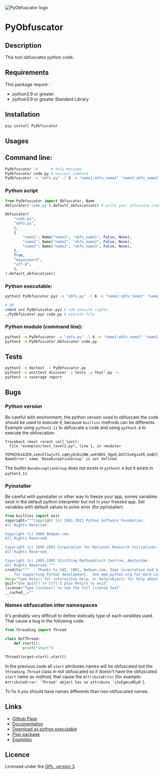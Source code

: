 ![PyObfuscator logo](https://mauricelambert.github.io/info/python/security/PyObfuscator3_small.png "PyObfuscator logo")

# PyObfuscator

## Description

This tool obfuscates python code.

## Requirements

This package require :
 - python3.9 or greater
 - python3.9 or greater Standard Library

## Installation

```bash
pip install PyObfuscator
```

## Usages

## Command line:

```bash
PyObfuscator -h      # help message
PyObfuscator code.py # easiest command
PyObfuscator -o "obfu.py" -l 6 -n "name1:obfu_name1" "name2:obfu_name2" -n "name3:obfu_name3" -d -w "mypassword" -e "utf-8" -s 8 -p -g 50 -f "logs.log" code.py
```

### Python script

```python
from PyObfuscator import Obfuscator, Name
Obfuscator('code.py').default_obfuscation() # write your obfuscate code in code_obfu.py

Obfuscator(
    "code.py",
    "obfu.py",
    6,
    {
        "name1": Name("name1", "obfu_name1", False, None),
        "name2": Name("name2", "obfu_name2", False, None),
        "name3": Name("name3", "obfu_name3", False, None),
    },
    True,
    "mypassword",
    "utf-8",
    8,
).default_obfuscation()
```

### Python executable:

```bash
python3 PyObfuscator.pyz -o "obfu.py" -l 6 -n "name1:obfu_name1" "name2:obfu_name2" -n "name3:obfu_name3" -d -w "mypassword" -e "utf-8" -s 8 -p -g 50 -f "logs.log" code.py

# OR
chmod u+x PyObfuscator.pyz # add execute rights
./PyObfuscator.pyz code.py # execute file
```

### Python module (command line):

```bash
python3 -m PyObfuscator -o "obfu.py" -l 6 -n "name1:obfu_name1" "name2:obfu_name2" -n "name3:obfu_name3" -d -w "mypassword" -e "utf-8" -s 8 -p -g 50 -f "logs.log" code.py
python3 -m PyObfuscator.Obfuscator code.py
```

## Tests

```bash
python3 -m doctest -v PyObfuscator.py
python3 -m unittest discover -s tests -p Test*.py -v
python3 -m coverage report
```

## Bugs

### Python version

Be careful with environment, the python version used to obfuscate the code should be used to execute it, because `builtins` methods can be differents. Example using `python3.11` to obfuscate a code and using `python3.8` to execute the obfuscation:

```
Traceback (most recent call last):
  File "examples/test_level2.py", line 1, in <module>
    FDPNIhb1AZEN,seksF21wjxt5,xqWjyUJQi2WW,uek5BUS_9gp9,DUf2SsKgzwIR,UeB2l_bNCh3N,u_n3FMDZm8tq,feUH2QpjE1gi,hA33zmiTJ_JE,M3lzh7eBSD9y,NuY_a_VBO50V,lgOF8wmF3ql4,evF7Z_VpmU_w,rAD4vYkZfTqs,A3d0EhLPyeE1,NCzfbX1s_ggE,CriWabrsNFfO,XkjAnTEaNfuZ,BOqlKFTYkxbk,y2Dt_mc2THTA,Rp6gDOiPNDue,Gfg2DqYJjCzi,c8wWtRA76FdT,Cq2Su4t4y0h4,fbbaDgxs8tWM,R6tcHR8knbgb,qhyLkEbSFB4S,Bh3PAjtAs_ro,EhDsQ7NUGiS8,mFOzzhayukZF,RzLj02zhQOac,rTHnxBm852It,fQfaXvdfr51h,OwN8fPlvvHio,ou9uh1HSaZ_h,cQHwbRxoIABE,gO9zG8s9hQ85,jG7_ouSPtcJD,Rrz6wtYDgLyh,SepJ1GH_EvbO,CmEouI596SfP,cdjga9FvDMrR,xXKwxO3Af6ZC,IlSqIRFUc3aq,eiK3E54SxbFL,T_nEHJVrd8xa,dyeFfvNvRrJe,nQ3aG44kYDrE,d79KCDSODUdp,v8Ih6eJzsZct,mBDQlvTLhz5_,ifXIJVCat530,GCso0nOOcTvs,vjduw9_bYMAC,RpDzd9pIuzsp,HY0EPrDGTokL,giYP_dZTTiBY,blL25OfKbP_r,ocO5loEcx20N,AZp_GuYUG7qv,_DCe2Pf05TXF,qeY3dofBohyR,RylQla9TlcNg,g7jtp3n62w5F,FrJC6cWPgiE2,jnfMTOrLcfqd,cnMq4yvWy3GW,iPmZyGtZMhz7,OcgS6nKP_s5X,jaqISdaRa0ew,uO41PEYi7HMu,AZBUShNdIuX5,s2rqHmFMnwH1,XPJarUBiJk7D,e0SXoCio_DWE,w17jY9PSTodx,t2bSK98RFzM_,Qkp8QP0cUTaG,yT2XPV9tzlXx,tWeUmmgtidl3,mbjQPtxtxP7G,JxQvQeWBKRPi,zoQ5baLbTfil,nZoIdYSG5kFr,iVCjamAO6XIn,Tto8NZRTYO72,GHFFxAReo1VB,mq8K2uzcjw7t,pKf7VEb4p6dI,xpHqiVjNS4lX,CJru0K1uWKzM,m1efM_Co0gSv,UK3DqzeZ74rh,VZR0NBMxiWaq,vUz2dlBx9yvi,HP9lXICmFjl9,kOF5lxeAR_ag,RFPMvZDIZBM4,IwRGhMx782L6,R6I1WOjRiEY3,pXZGyDO5POgg,Mmh3GIH0pn9g,QIHGG3kvbTDT,SnqQLHu_oegW,v3JLevaT8dFE,dot2SSVbimus,h0F6lqwWBnTz,WZfDRY4jqD9i,GaCJ66MKZ7z5,O12mBRro2EjY,oOjJs6N8kdLR,Ih0Qk_Jf5txk,pbGaW1lwTTZQ,YvHk6bp91YLQ,nC1x2GGo_x3K,A440BaO7Yb_5,BBdxdBzon96y,b1hNtXENuzuh,MQDqjzcYElA7,p9VtLdxESgWm,nCtRO2HjFujc,sU7fWucgGmHg,X3_YNBBM7YGH,TQjjgn8BRnDS,Ikh4dRElUDTk,TrnUtcs8WS3k,M7bn5Vrg3OGY,IR8uzG04ar89,GCKHIADb6Wnv,PPTwFCzsLZZA,NhT3ESD2opiP,S7HSHlLGnHYd,GkkQa2mEOp7r,wW8UFW6MMSfV,nRnBtNqQ0haa,XzDeNchDhUFa,MQ8HU46biWT5,CQg_VvjuAcZW,dZ38dwV3zvkX,_9Q2HZjaOLuy,XEvrxUAzCWg9,aPu2QDS0jErQ,Ta60wzRxmZbF,qsBi0eW1wbw0,QypXydiMEfUM,e9AQ2_aOuA6q,yuTgsIloXhqk,qfkiotz2gFQy,u3ciCSnQCsWs,zyHM8gHWxyAO,iTs_Rdx40gau,sUKE7PHxzi8g,FmrWkwmzE4g7,KtRksPeReH51,k0sEHlvTMXPs,PgCfUfZlha8S,mDMspkh5l4LM,L5eUGEzsyNao,lYEOTtozCnvK,Uypmnv6RLVw4,t2bSK98RFzM_,ZfXs5cUjR9pI,yT2XPV9tzlXx,tWeUmmgtidl3,mbjQPtxtxP7G,JxQvQeWBKRPi=ArithmeticError,AssertionError,AttributeError,BaseException,BaseExceptionGroup,BlockingIOError,BrokenPipeError,BufferError,BytesWarning,ChildProcessError,ConnectionAbortedError,ConnectionError,ConnectionRefusedError,ConnectionResetError,DeprecationWarning,EOFError,Ellipsis,EncodingWarning,EnvironmentError,Exception,ExceptionGroup,False,FileExistsError,FileNotFoundError,FloatingPointError,FutureWarning,GeneratorExit,IOError,ImportError,ImportWarning,IndentationError,IndexError,InterruptedError,IsADirectoryError,KeyError,KeyboardInterrupt,LookupError,MemoryError,ModuleNotFoundError,NameError,None,NotADirectoryError,NotImplemented,NotImplementedError,OSError,OverflowError,PendingDeprecationWarning,PermissionError,ProcessLookupError,RecursionError,ReferenceError,ResourceWarning,RuntimeError,RuntimeWarning,StopAsyncIteration,StopIteration,SyntaxError,SyntaxWarning,SystemError,SystemExit,TabError,TimeoutError,True,TypeError,UnboundLocalError,UnicodeDecodeError,UnicodeEncodeError,UnicodeError,UnicodeTranslateError,UnicodeWarning,UserWarning,ValueError,Warning,ZeroDivisionError,__build_class__,__debug__,__doc__,__import__,__loader__,__name__,__package__,__spec__,abs,aiter,all,anext,any,ascii,bin,bool,breakpoint,bytearray,bytes,callable,chr,classmethod,compile,complex,copyright,credits,delattr,dict,dir,divmod,enumerate,eval,exec,exit,filter,float,format,frozenset,getattr,globals,hasattr,hash,help,hex,id,input,int,isinstance,issubclass,iter,len,license,list,locals,map,max,memoryview,min,next,object,oct,open,ord,pow,print,property,quit,range,repr,reversed,round,set,setattr,slice,sorted,staticmethod,str,sum,super,tuple,type,vars,zip,__annotations__,__builtins__,__cached__,__doc__,__file__,__loader__,__name__,__package__,__spec__
NameError: name 'BaseExceptionGroup' is not defined
```

The builtin `BaseExceptionGroup` does not exists in `python3.8` but it exists in `python3.11`.

### Pyinstaller

Be careful with pyinstaller or other way to freeze your app, somes variables exist in the default python interpreter but not in your freezed app. Set variables with default values to solve error (for pyinstaller):

```python
from builtins import exit
copyright="""Copyright (c) 2001-2021 Python Software Foundation.
All Rights Reserved.

Copyright (c) 2000 BeOpen.com.
All Rights Reserved.

Copyright (c) 1995-2001 Corporation for National Research Initiatives.
All Rights Reserved.

Copyright (c) 1991-1995 Stichting Mathematisch Centrum, Amsterdam.
All Rights Reserved."""
credits="""    Thanks to CWI, CNRI, BeOpen.com, Zope Corporation and a cast of thousands
    for supporting Python development.  See www.python.org for more information."""
help="Type help() for interactive help, or help(object) for help about object."
quit="Use quit() or Ctrl-Z plus Return to exit"
license="Type license() to see the full license text"
__cached__=""
```

### Names obfuscation inter namespaces

It's probably very difficult to define statically type of each varaibles used. That cause a bug in the following code:

```python
from threading import Thread

class NotThread:
    def start():
        print("start")

Thread(target=start).start()
```

In the previous code all `start` attributes names will be obfuscated but the `threading.Thread` class in not obfuscated so it doesn't have the obfuscated `start` name as method, that cause the `AttributeError` (for example: `AttributeError: 'Thread' object has no attribute 'i3xEgmcuREyD'`).

To fix it you should have names differents than non-obfuscated names.

## Links

 - [Github Page](https://github.com/mauricelambert/PyObfuscator/)
 - [Documentation](https://mauricelambert.github.io/info/python/security/PyObfuscator.html)
 - [Download as python executable](https://mauricelambert.github.io/info/python/security/PyObfuscator.pyz)
 - [Pypi package](https://pypi.org/project/PyObfuscator/)
 - [Examples](https://github.com/mauricelambert/PyObfuscator/tree/main/examples)

## Licence

Licensed under the [GPL, version 3](https://www.gnu.org/licenses/).

